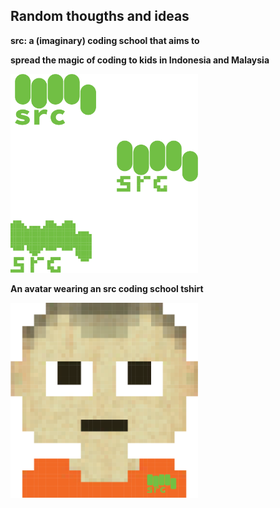 ## Random thougths and ideas

**src: a (imaginary) coding school that aims to**

**spread the magic of coding to kids in Indonesia and Malaysia** 


<img src="src_mult.png" alt="drawing" width="300px"/>





**An avatar wearing an src coding school tshirt** 

<img src="avatar.png" alt="drawing" width="300px"/>
